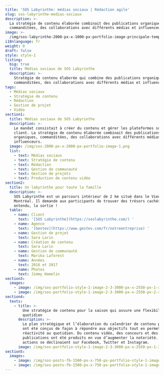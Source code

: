 ```yaml
---
title: 'SOS Labyrinthe: médias sociaux | Rédaction agile'
slug: sos-labyrinthe-medias-sociaux
description: >-
  La stratégie de contenu élaborée combinait des publications organiques,
  commanditées, des collaborations avec différents médias et influenceurs. 
image: >-
  /img/sos-labyrinthe-2000-px-x-1000-px-portfolio-image-principale-template-rev2.png
i18nlanguage: fr
weight: 0
draft: false
style: style-1
listing:
  big: true
  title: Médias sociaux de SOS Labyrinthe
  description: >-
    Stratégie de contenu élaborée qui combine des publications organiques,
    commanditées, des collaborations avec différents médias et influenceurs
tags:
  - Médias sociaux
  - Stratégie de contenu
  - Rédaction
  - Gestion de projet
  - Vidéo
section1:
  title: Médias sociaux de SOS Labyrinthe
  description: >-
    Le mandat consistait à créer du contenu et gérer les plateformes sociales du
    client. La stratégie de contenu élaborée combinait des publications
    organiques, commanditées, des collaborations avec différents médias et
    influenceurs. 
  image: /img/sos-2000-px-x-2000-px-portfolio-image-1.png
  list:
    - text: Médias sociaux
    - text: Stratégie de contenu
    - text: Rédaction
    - text: Gestion de communauté
    - text: Gestion de projets
    - text: Production de contenu vidéo
section2:
  title: Un labyrinthe pour toute la famille
  description: >-
    SOS Labyrinthe est un parcours intérieur de 2 km situé dans le Vieux-Port de
    Montréal. Il demande aux participants de trouver des trésors cachés, et bien
    entendu, la sortie !
  table:
    - name: Client
      text: '[SOS Labyrinthe](https://soslabyrinthe.com/) '
    - name: Agence
      text: '[Gestev](https://www.gestev.com/fr/notreentreprise) '
    - name: Gestion de projet
      text: Sara Larin
    - name: Création de contenu
      text: Sara Larin
    - name: Gestion de communauté
      text: Marika Laforest
    - name: Années
      text: 2016 et 2017
    - name: Photos
      text: Jimmy Hamelin
section3:
  images:
    - image: /img/sos-portfolio-style-1-image-2-3-3000-px-x-2550-px-1-rev2.png
    - image: /img/sos-portfolio-style-1-image-2-3-3000-px-x-2550-px-2-rev2.png
section4:
  texts:
    - title: >-
        Une stratégie de contenu pour la saison qui assure une flexibilité au
        quotidien
      description: >-
        Le plan stratégique et l’élaboration du calendrier de contenu par mois
        ont été conçus de façon à répondre aux objectifs tout en permettant la
        réactivité au quotidien. Du contenu vidéo, des concours et des
        publications ont été produits en vue d’augmenter la notoriété. Les
        actions se déclinaient sur Facebook, Twitter et Instagram. 
      image: /img/sos-portfolio-style-1-image-2-3-3000-px-x-2550-px-1-3.png
section5:
  images:
    - image: /img/sos-posts-fb-1500-px-x-750-px-portfolio-style-1-images-4-2rev2.png
    - image: /img/sos-posts-fb-1500-px-x-750-px-portfolio-style-1-images-4-1rev2.png
---
```


